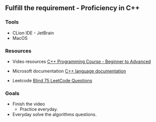 ## Fulfill the requirement - Proficiency in C++


### Tools
- CLion IDE - JetBrain
- MacOS

### Resources
- Video resources [C++ Programming Course - Beginner to Advanced](https://www.youtube.com/watch?v=8jLOx1hD3_o&t=7709s)
- Microsoft documentation [C++ language documentation](https://docs.microsoft.com/en-us/cpp/cpp/?view=msvc-170)

- Leetcode [Blind 75 LeetCode Questions](https://leetcode.com/discuss/general-discussion/460599/blind-75-leetcode-questions)

### Goals
- Finish the video
    - Practice everyday.
- Everyday solve the algorithms questions.



